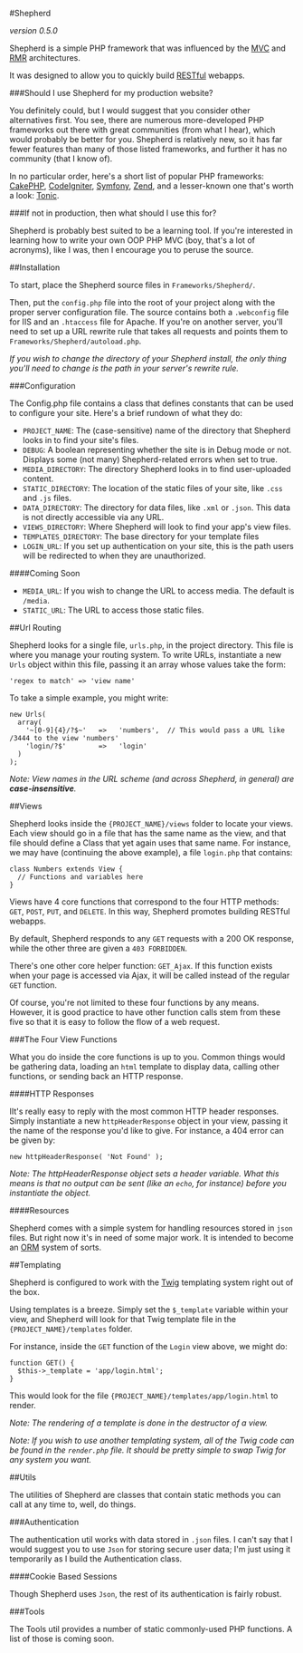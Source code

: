 <strong></strong>#Shepherd

_version 0.5.0_

Shepherd is a simple PHP framework that was influenced by the [MVC](http://en.wikipedia.org/wiki/Model%E2%80%93view%E2%80%93controller) and [RMR](http://www.peej.co.uk/articles/rmr-architecture.html) architectures.

It was designed to allow you to quickly build [RESTful](https://en.wikipedia.org/wiki/Representational_state_transfer) webapps.

###Should I use Shepherd for my production website?

You definitely could, but I would suggest that you consider other alternatives first. You see, there are numerous more-developed PHP frameworks out there with great communities (from what I hear), which would probably be better for you. Shepherd is relatively new, so it has far fewer features than many of those listed frameworks, and further it has no community (that I know of).

In no particular order, here's a short list of popular PHP frameworks: [CakePHP](http://cakephp.org/), [CodeIgniter](http://ellislab.com/codeigniter), [Symfony](http://symfony.com/), [Zend](http://framework.zend.com/), and a lesser-known one that's worth a look: [Tonic](http://peej.github.io/tonic/).

###If not in production, then what should I use this for?

Shepherd is probably best suited to be a learning tool. If you're interested in learning how to write your own OOP PHP MVC (boy, that's a lot of acronyms), like I was, then I encourage you to peruse the source.

##Installation

To start, place the Shepherd source files in `Frameworks/Shepherd/`.

Then, put the `config.php` file into the root of your project along with the proper server configuration file. The source contains both a `.webconfig` file for IIS and an `.htaccess` file for Apache. If you're on another server, you'll need to set up a URL rewrite rule that takes all requests and points them to `Frameworks/Shepherd/autoload.php`.

_If you wish to change the directory of your Shepherd install, the only thing you'll need to change is the path in your server's rewrite rule._

###Configuration

The Config.php file contains a class that defines constants that can be used to configure your site. Here's a brief rundown of what they do:

- `PROJECT_NAME`: The (case-sensitive) name of the directory that Shepherd looks in to find your site's files.
- `DEBUG`: A boolean representing whether the site is in Debug mode or not. Displays some (not many) Shepherd-related errors when set to true.
- `MEDIA_DIRECTORY`: The directory Shepherd looks in to find user-uploaded content.
- `STATIC_DIRECTORY`: The location of the static files of your site, like `.css` and `.js` files.
- `DATA_DIRECTORY`: The directory for data files, like `.xml` or `.json`. This data is not directly accessible via any URL.
- `VIEWS_DIRECTORY`: Where Shepherd will look to find your app's view files.
- `TEMPLATES_DIRECTORY`: The base directory for your template files
- `LOGIN_URL`: If you set up authentication on your site, this is the path users will be redirected to when they are unauthorized.

####Coming Soon

- `MEDIA_URL`: If you wish to change the URL to access media. The default is `/media`.
- `STATIC_URL`: The URL to access those static files.

##Url Routing

Shepherd looks for a single file, `urls.php`, in the project directory. This file is where you manage your routing system. To write URLs, instantiate a new `Urls` object within this file, passing it an array whose values take the form:

    'regex to match' => 'view name'

To take a simple example, you might write:

    new Urls(
      array(
        '~[0-9]{4}/?$~'   =>   'numbers',  // This would pass a URL like /3444 to the view 'numbers'
        'login/?$'        =>   'login'
      )
    );

_Note: View names in the URL scheme (and across Shepherd, in general) are **case-insensitive**._

##Views

Shepherd looks inside the `{PROJECT_NAME}/views` folder to locate your views. Each view should go in a file that has the same name as the view, and that file should define a Class that yet again uses that same name. For instance, we may have (continuing the above example), a file `login.php` that contains:

    class Numbers extends View {
      // Functions and variables here
    }

Views have 4 core functions that correspond to the four HTTP methods: `GET`, `POST`, `PUT`, and `DELETE`. In this way, Shepherd promotes building RESTful webapps.

By default, Shepherd responds to any `GET` requests with a 200 OK response, while the other three are given a `403 FORBIDDEN`.

There's one other core helper function: `GET_Ajax`. If this function exists when your page is accessed via Ajax, it will be called instead of the regular `GET` function.

Of course, you're not limited to these four functions by any means. However, it is good practice to have other function calls stem from these five so that it is easy to follow the flow of a web request.

###The Four View Functions

What you do inside the core functions is up to you. Common things would be gathering data, loading an `html` template to display data, calling other functions, or sending back an HTTP response.

####HTTP Responses

IIt's really easy to reply with the most common HTTP header responses. Simply instantiate a new `httpHeaderResponse` object in your view, passing it the name of the response you'd like to give. For instance, a 404 error can be given by:

    new httpHeaderResponse( 'Not Found' );

_Note: The httpHeaderResponse object sets a header variable. What this means is that no output can be sent (like an `echo`, for instance) before you instantiate the object._

####Resources

Shepherd comes with a simple system for handling resources stored in `json` files. But right now it's in need of some major work. It is intended to become an [ORM](http://en.wikipedia.org/wiki/Object-relational_mapping) system of sorts.

##Templating

Shepherd is configured to work with the [Twig](http://twig.sensiolabs.org/) templating system right out of the box.

Using templates is a breeze. Simply set the `$_template` variable within your view, and Shepherd will look for that Twig template file in the `{PROJECT_NAME}/templates` folder.

For instance, inside the `GET` function of the `Login` view above, we might do:

    function GET() {
      $this->_template = 'app/login.html';
    }

This would look for the file `{PROJECT_NAME}/templates/app/login.html` to render.

*Note: The rendering of a template is done in the destructor of a view.*

_Note: If you wish to use another templating system, all of the Twig code can be found in the `render.php` file. It should be pretty simple to swap Twig for any system you want._

##Utils

The utilities of Shepherd are classes that contain static methods you can call at any time to, well, do things.

###Authentication

The authentication util works with data stored in `.json` files. I can't say that I would suggest you to use `Json` for storing secure user data; I'm just using it temporarily as I build the Authentication class.

####Cookie Based Sessions

Though Shepherd uses `Json`, the rest of its authentication is fairly robust.

###Tools

The Tools util provides a number of static commonly-used PHP functions. A list of those is coming soon.
